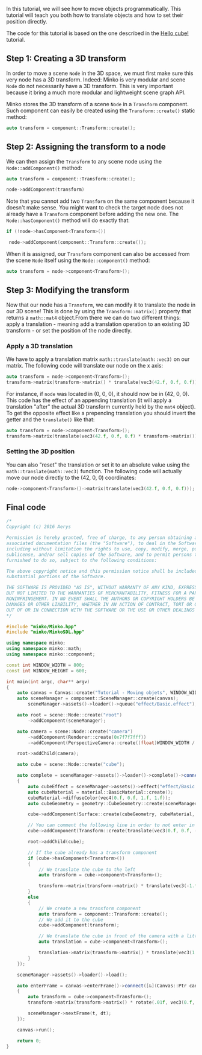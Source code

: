 In this tutorial, we will see how to move objects programmatically. This tutorial will teach you both how to translate objects and how to set their position directly.

The code for this tutorial is based on the one described in the [Hello cube!](../tutorial/01-Hello_cube!.md) tutorial.

Step 1: Creating a 3D transform
-------------------------------

In order to move a scene `Node` in the 3D space, we must first make sure this very node has a 3D transform. Indeed: Minko is very modular and scene `Node` do not necessarily have a 3D transform. This is very important because it bring a much more modular and lightweight scene graph API.

Minko stores the 3D transform of a scene `Node` in a `Transform` component. Such component can easily be created using the `Transform::create()` static method:

```cpp
auto transform = component::Transform::create();
```


Step 2: Assigning the transform to a node
-----------------------------------------

We can then assign the `Transform` to any scene node using the `Node::addComponent()` method:

```cpp
auto transform = component::Transform::create();

node->addComponent(transform)
```


Note that you cannot add two `Transform` on the same component because it doesn't make sense. You might want to check the target node does not already have a `Transform` component before adding the new one. The `Node::hasComponent()` method will do exactly that:

```cpp
if (!node->hasComponent<Transform>())

 node->addComponent(component::Transform::create());

```


When it is assigned, our `Transform` component can also be accessed from the scene `Node` itself using the `Node::component()` method:

```cpp
auto transform = node->component<Transform>();
```


Step 3: Modifying the transform
-------------------------------

Now that our node has a `Transform`, we can modify it to translate the node in our 3D scene! This is done by using the `Transform::matrix()` property that returns a `math::mat4` object.From there we can do two different things: apply a translation - meaning add a translation operation to an existing 3D transform - or set the position of the node directly.

### Apply a 3D translation

We have to apply a translation matrix `math::translate(math::vec3)` on our matrix. The following code will translate our node on the x axis:

```cpp
auto transform = node->component<Transform>();
transform->matrix(transform->matrix() * translate(vec3(42.f, 0.f, 0.f));
```

For instance, if `node` was located in (0, 0, 0), it should now be in (42, 0, 0). This code has the effect of an appending translation (it will apply a translation "after" the actual 3D transform currently held by the `mat4` object). To get the opposite effect like a prepending translation you should invert the getter and the `translate()` like that:

```cpp
auto transform = node->component<Transform>();
transform->matrix(translate(vec3(42.f, 0.f, 0.f) * transform->matrix());
```

### Setting the 3D position

You can also "reset" the translation or set it to an absolute value using the `math::translate(math::vec3)` function. The following code will actually move our node directly to the (42, 0, 0) coordinates:

```cpp
node->component<Transform>()->matrix(translate(vec3(42.f, 0.f, 0.f)));
```

Final code
----------

```cpp
/*
Copyright (c) 2016 Aerys

Permission is hereby granted, free of charge, to any person obtaining a copy of this software and
associated documentation files (the "Software"), to deal in the Software without restriction,
including without limitation the rights to use, copy, modify, merge, publish, distribute,
sublicense, and/or sell copies of the Software, and to permit persons to whom the Software is
furnished to do so, subject to the following conditions:

The above copyright notice and this permission notice shall be included in all copies or
substantial portions of the Software.

THE SOFTWARE IS PROVIDED "AS IS", WITHOUT WARRANTY OF ANY KIND, EXPRESS OR IMPLIED, INCLUDING
BUT NOT LIMITED TO THE WARRANTIES OF MERCHANTABILITY, FITNESS FOR A PARTICULAR PURPOSE AND
NONINFRINGEMENT. IN NO EVENT SHALL THE AUTHORS OR COPYRIGHT HOLDERS BE LIABLE FOR ANY CLAIM,
DAMAGES OR OTHER LIABILITY, WHETHER IN AN ACTION OF CONTRACT, TORT OR OTHERWISE, ARISING FROM,
OUT OF OR IN CONNECTION WITH THE SOFTWARE OR THE USE OR OTHER DEALINGS IN THE SOFTWARE.
*/

#include "minko/Minko.hpp"
#include "minko/MinkoSDL.hpp"

using namespace minko;
using namespace minko::math;
using namespace minko::component;

const int WINDOW_WIDTH = 800;
const int WINDOW_HEIGHT = 600;

int	main(int argc, char** argv)
{
	auto canvas = Canvas::create("Tutorial - Moving objets", WINDOW_WIDTH, WINDOW_HEIGHT);
	auto sceneManager = component::SceneManager::create(canvas);
		sceneManager->assets()->loader()->queue("effect/Basic.effect");

	auto root = scene::Node::create("root")
		->addComponent(sceneManager);

	auto camera = scene::Node::create("camera")
		->addComponent(Renderer::create(0x7f7f7fff))
		->addComponent(PerspectiveCamera::create((float)WINDOW_WIDTH / (float)WINDOW_HEIGHT, (float)M_PI * 0.25f, .1f, 1000.f));

	root->addChild(camera);

	auto cube = scene::Node::create("cube");

	auto complete = sceneManager->assets()->loader()->complete()->connect([&](file::Loader::Ptr loader)
	{
		auto cubeEffect = sceneManager->assets()->effect("effect/Basic.effect");
		auto cubeMaterial = material::BasicMaterial::create();
		cubeMaterial->diffuseColor(vec4(0.f, 0.f, 1.f, 1.f));
		auto cubeGeometry = geometry::CubeGeometry::create(sceneManager->assets()->context());

		cube->addComponent(Surface::create(cubeGeometry, cubeMaterial, cubeEffect));

		// You can comment the following line in order to not enter in the following if case
		cube->addComponent(Transform::create(translate(vec3(0.f, 0.f, -5.f))));

		root->addChild(cube);

		// If the cube already has a transform component
		if (cube->hasComponent<Transform>())
		{
			// We translate the cube to the left
			auto transform = cube->component<Transform>();

			transform->matrix(transform->matrix() * translate(vec3(-1.f, 0.f, 0.f)));
		}
		else
		{
			// We create a new transform component
			auto transform = component::Transform::create();
			// We add it to the cube
			cube->addComponent(transform);

			// We translate the cube in front of the camera with a little lag to the right
			auto translation = cube->component<Transform>();

			translation->matrix(transform->matrix() * translate(vec3(1.f, 0.f, -5.f)));
		}
	});

	sceneManager->assets()->loader()->load();

	auto enterFrame = canvas->enterFrame()->connect([&](Canvas::Ptr canvas, float t, float dt)
	{
		auto transform = cube->component<Transform>();
		transform->matrix(transform->matrix() * rotate(.01f, vec3(0.f, 1.f, 0.f)));

		sceneManager->nextFrame(t, dt);
	});

	canvas->run();

	return 0;
}
```
